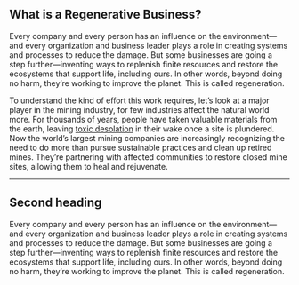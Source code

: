 ## What is a Regenerative Business?

Every company and every person has an influence on the environment—and every organization and business leader plays a role in creating systems and processes to reduce the damage. But some businesses are going a step further—inventing ways to replenish finite resources and restore the ecosystems that support life, including ours. In other words, beyond doing no harm, they’re working to improve the planet. This is called regeneration.

To understand the kind of effort this work requires, let’s look at a major player in the mining industry, for few industries affect the natural world more. For thousands of years, people have taken valuable materials from the earth, leaving [toxic desolation](https://www.sciencedirect.com/science/article/pii/S266675922200021X#:~:text=Contaminants%20in%20these%20areas%20are,arsenic%2C%20lead%2C%20and%20mercury.) in their wake once a site is plundered. Now the world’s largest mining companies are increasingly recognizing the need to do more than pursue sustainable practices and clean up retired mines. They’re partnering with affected communities to restore closed mine sites, allowing them to heal and rejuvenate.

---

## Second heading

Every company and every person has an influence on the environment—and every organization and business leader plays a role in creating systems and processes to reduce the damage. But some businesses are going a step further—inventing ways to replenish finite resources and restore the ecosystems that support life, including ours. In other words, beyond doing no harm, they’re working to improve the planet. This is called regeneration.